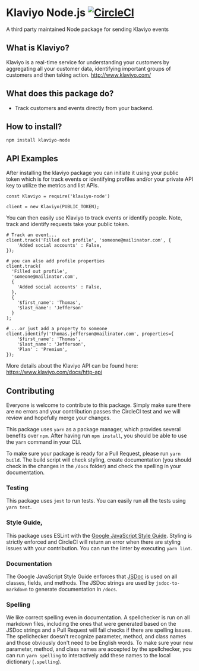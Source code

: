 # Klaviyo Node.js [![CircleCI](https://circleci.com/gh/itsolucas/klaviyo-node.svg?style=svg)](https://circleci.com/gh/itsolucas/klaviyo-node)
A third party maintained Node package for sending Klaviyo events

## What is Klaviyo?

Klaviyo is a real-time service for understanding your customers by aggregating all your customer data, identifying important groups of customers and then taking action.
http://www.klaviyo.com/

## What does this package do?

* Track customers and events directly from your backend.

## How to install?

    npm install klaviyo-node

## API Examples

After installing the klaviyo package you can initiate it using your public token which is for track events or identifying profiles and/or your private API key to utilize the metrics and list APIs.

    const Klaviyo = require('klaviyo-node')

    client = new Klaviyo(PUBLIC_TOKEN);

You can then easily use Klaviyo to track events or identify people.  Note, track and identify requests take your public token.

    # Track an event...
    client.track('Filled out profile', 'someone@mailinator.com', {
        'Added social accounts' : False,
    });
    
    # you can also add profile properties
    client.track(
      'Filled out profile', 
      'someone@mailinator.com', 
      {
        'Added social accounts' : False,
      }, 
      {
        '$first_name': 'Thomas',
        '$last_name': 'Jefferson'
      }
    );

    # ...or just add a property to someone
    client.identify('thomas.jefferson@mailinator.com', properties={
        '$first_name': 'Thomas',
        '$last_name': 'Jefferson',
        'Plan' : 'Premium',
    });

More details about the Klaviyo API can be found here: https://www.klaviyo.com/docs/http-api

## Contributing
Everyone is welcome to contribute to this package. Simply make sure there are no errors and your contribution passes the CircleCI test and we will review and hopefully merge your changes. 

This package uses `yarn` as a package manager, which provides several benefits over `npm`. After having run `npm install`, you should be able to use the `yarn` command in your CLI.

To make sure your package is ready for a Pull Request, please run `yarn build`. The build script will check styling, create documentation (you should check in the changes in the `/docs` folder) and check the spelling in your documentation.

### Testing
This package uses `jest` to run tests. You can easily run all the tests using `yarn test`.

### Style Guide, 
This package uses ESLint with the [Google JavaScript Style Guide](https://google.github.io/styleguide/jsguide.html). Styling is strictly enforced and CircleCI will return an error when there are styling issues with your contribution. You can run the linter by executing `yarn lint`.

### Documentation
The Google JavaScript Style Guide enforces that [JSDoc](https://developers.google.com/closure/compiler/docs/js-for-compiler) is used on all classes, fields, and methods. The JSDoc strings are used by `jsdoc-to-markdown` to generate documentation in `/docs`.

### Spelling
We like correct spelling even in documentation. A spellchecker is run on all markdown files, including the ones that were generated based on the JSDoc strings and a Pull Request will fail checks if there are spelling issues. The spellchecker doesn't recognize parameter, method, and class names and those obviously don't need to be English words. To make sure your new parameter, method, and class names are accepted by the spellchecker, you can run `yarn spelling` to interactively add these names to the local dictionary (`.spelling`).